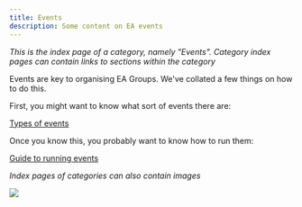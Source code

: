 ```yaml
---
title: Events
description: Some content on EA events
---
```

_This is the index page of a category, namely "Events". Category index pages can contain links to sections within the category_

Events are key to organising EA Groups. We've collated a few things on how to do this.

First, you might want to know what sort of events there are:

[Types of events](/events/types_of_events)

Once you know this, you probably want to know how to run them:

[Guide to running events](events/guide-to-running-events)

_Index pages of categories can also contain images_

![](/img/job-opportunity-2_orig.png)
